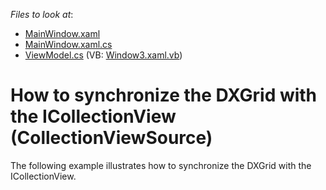 <!-- default file list -->
*Files to look at*:

* [MainWindow.xaml](./CS/MainWindow.xaml)
* [MainWindow.xaml.cs](./CS/MainWindow.xaml.cs)
* [ViewModel.cs](./CS/ViewModel.cs) (VB: [Window3.xaml.vb](./VB/GridControlViewModel/Window3.xaml.vb))
<!-- default file list end -->
# How to synchronize the DXGrid with the ICollectionView (CollectionViewSource)


<p>The following example illustrates how to synchronize the DXGrid with the ICollectionView.</p>

<br/>


